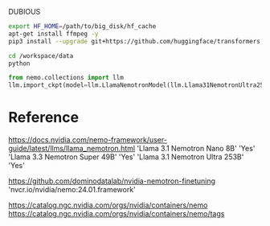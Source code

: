 




DUBIOUS
```bash
export HF_HOME=/path/to/big_disk/hf_cache
apt-get install ffmpeg -y
pip3 install --upgrade git+https://github.com/huggingface/transformers.git
```


```bash
cd /workspace/data
python
```

```python
from nemo.collections import llm
llm.import_ckpt(model=llm.LlamaNemotronModel(llm.Llama31NemotronUltra253BConfig()), source='hf://nvidia/Llama-3_1-Nemotron-Ultra-253B-v1')
```












# Reference

https://docs.nvidia.com/nemo-framework/user-guide/latest/llms/llama_nemotron.html
'Llama 3.1 Nemotron Nano 8B' 'Yes'
'Llama 3.3 Nemotron Super 49B' 'Yes'
'Llama 3.1 Nemotron Ultra 253B' 'Yes'

https://github.com/dominodatalab/nvidia-nemotron-finetuning
'nvcr.io/nvidia/nemo:24.01.framework'




https://catalog.ngc.nvidia.com/orgs/nvidia/containers/nemo
https://catalog.ngc.nvidia.com/orgs/nvidia/containers/nemo/tags



